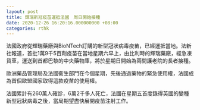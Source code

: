```yaml
---
layout: post
title: 輝瑞新冠疫苗運抵法國　周日開始接種
date: 2020-12-26 16:20:16.000000000 +08:00
categories: rthk
---
```


法國政府從輝瑞藥廠與BioNTech訂購的新型冠狀病毒疫苗，已經運抵當地。法新社報道，首批1萬9千5百劑疫苗在當地星期六早上，由比利時的輝瑞藥廠，經急凍貨車，運送到首都巴黎的中央藥物庫，將於星期日開始為兩間護老院的長者接種。

歐洲藥品管理局及法國衛生部門在今個星期，先後通過藥物的緊急使用權，法國成為首個歐盟國家取得這款疫苗的使用權。

法國累計有260萬人確診，6萬2千多人死亡，法國在星期五首度錄得英國的變種新型冠狀病毒之後，當局期望盡快展開疫苗注射工作。
